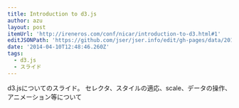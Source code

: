 ```yaml
---
title: Introduction to d3.js
author: azu
layout: post
itemUrl: 'http://ireneros.com/conf/nicar/introduction-to-d3.html#1'
editJSONPath: 'https://github.com/jser/jser.info/edit/gh-pages/data/2014/04/index.json'
date: '2014-04-10T12:48:46.260Z'
tags:
  - d3.js
  - スライド
---
```

d3.jsについてのスライド。
セレクタ、スタイルの適応、scale、データの操作、アニメーション等について
